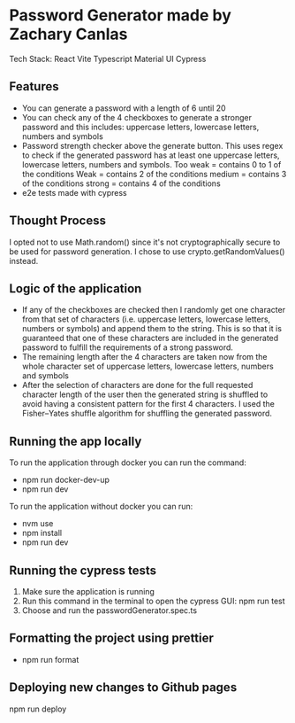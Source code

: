 # Password Generator made by Zachary Canlas
Tech Stack:
React
Vite
Typescript
Material UI
Cypress

## Features
- You can generate a password with a length of 6 until 20
- You can check any of the 4 checkboxes to generate a stronger password and this includes: uppercase letters, lowercase letters, numbers and symbols
- Password strength checker above the generate button. This uses regex to check if the generated password has at least one uppercase letters, lowercase letters, numbers and symbols. 
  Too weak = contains 0 to 1 of the conditions
  Weak = contains 2 of the conditions
  medium = contains 3 of the conditions
  strong = contains 4 of the conditions
- e2e tests made with cypress

## Thought Process
I opted not to use Math.random() since it's not cryptographically secure to be used for password generation. I chose to use crypto.getRandomValues() instead.

## Logic of the application
- If any of the checkboxes are checked then I randomly get one character from that set of characters (i.e. uppercase letters, lowercase letters, numbers or symbols) and append them to the string. This is so that it is guaranteed that one of these characters are included in the generated password to fulfill the requirements of a strong password.
- The remaining length after the 4 characters are taken now from the whole character set of uppercase letters, lowercase letters, numbers and symbols
- After the selection of characters are done for the full requested character length of the user then the generated string is shuffled to avoid having a consistent pattern for the first 4 characters. I used the Fisher–Yates shuffle algorithm for shuffling the generated password.

## Running the app locally
To run the application through docker you can run the command:
- npm run docker-dev-up
- npm run dev

To run the application without docker you can run:
- nvm use
- npm install
- npm run dev

## Running the cypress tests
1. Make sure the application is running
2. Run this command in the terminal to open the cypress GUI: npm run test
3. Choose and run the passwordGenerator.spec.ts

## Formatting the project using prettier
- npm run format

## Deploying new changes to Github pages
npm run deploy
